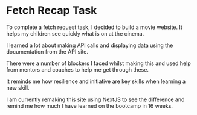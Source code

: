 # Fetch Recap Task

To complete a fetch request task, I decided to build a movie website. It helps my children see quickly what is on at the cinema.

I learned a lot about making API calls and displaying data using the documentation from the API site. 

There were a number of blockers I faced whilst making this and used help from mentors and coaches to help me get through these.

It reminds me how resilience and initiative are key skills when learning a new skill.

I am currently remaking this site using NextJS to see the difference and remind me how much I have learned on the bootcamp in 16 weeks.

